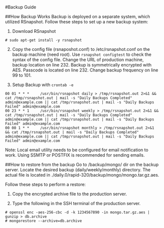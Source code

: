 #Backup Guide

##How Backup Works
Backup is deployed on a separate system, which utilized RSnapshot. Follow these steps to set up a new backup system:

1. Download RSnapshot
```
# sudo apt-get install -y rsnapshot
```

2. Copy the config file (rsnaposhot.conf) to /etc/rsnapshot.conf on the backup machine (need root).
Use `rsnapshot configtest` to check the syntax of the config file.
Change the URL of production machine, backup location on line 232.
Backup is symmetrically encrypted with AES. Passcode is located on line 232.
Change backup frequency on line 99 to 101.

3. Setup Backup with `crontab -e`
```
00 01 * * *     /usr/bin/rsnapshot daily > /tmp/rsnapshot.out 2>&1 && cat /tmp/rsnapshot.out | mail -s "Daily Backups Completed" admin@example.com || cat /tmp/rsnapshot.out | mail -s "Daily Backups Failed" admin@example.com
00 23 * * 1     /usr/bin/rsnapshot weekly > /tmp/rsnapshot.out 2>&1 && cat /tmp/rsnapshot.out | mail -s "Daily Backups Completed" admin@example.com || cat /tmp/rsnapshot.out | mail -s "Daily Backups Failed" admin@example.com
00 00 1 * *     /usr/bin/rsnapshot monthly > /tmp/rsnapshot.out 2>&1 && cat /tmp/rsnapshot.out | mail -s "Daily Backups Completed" admin@example.com || cat /tmp/rsnapshot.out | mail -s "Daily Backups Failed" admin@example.com
```

Note:
Local email utility needs to be configured for email notification to work. Using SSMTP or POSTFIX is recommended for sending emails.

##How to restore from the backup
Go to /backup/mongo/ dir on the backup server. Locate the desired backup (daily/weekly/monthly) directory. The actual file is located in ./daily.0/rapid-320/backup/mongo/mongo.tar.gz.aes.

Follow these steps to perform a restore:

1. Copy the encrypted archive file to the production server. 

2. Type the following in the SSH terminal of the production server.
```
# openssl enc -aes-256-cbc -d -k 1234567890 -in mongo.tar.gz.aes | gunzip > db.archive
# mongorestore --archive=db.archive
```